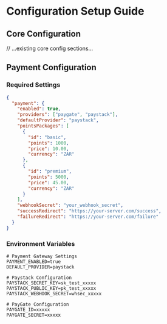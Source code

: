 # Configuration Setup Guide

## Core Configuration
// ...existing core config sections...

## Payment Configuration

### Required Settings
```json
{
  "payment": {
    "enabled": true,
    "providers": ["paygate", "paystack"],
    "defaultProvider": "paystack",
    "pointsPackages": [
      {
        "id": "basic",
        "points": 1000,
        "price": 10.00,
        "currency": "ZAR"
      },
      {
        "id": "premium",
        "points": 5000,
        "price": 45.00,
        "currency": "ZAR"
      }
    ],
    "webhookSecret": "your_webhook_secret",
    "successRedirect": "https://your-server.com/success",
    "failureRedirect": "https://your-server.com/failure"
  }
}
```

### Environment Variables
```env
# Payment Gateway Settings
PAYMENT_ENABLED=true
DEFAULT_PROVIDER=paystack

# Paystack Configuration
PAYSTACK_SECRET_KEY=sk_test_xxxxx
PAYSTACK_PUBLIC_KEY=pk_test_xxxxx
PAYSTACK_WEBHOOK_SECRET=whsec_xxxxx

# PayGate Configuration
PAYGATE_ID=xxxxx
PAYGATE_SECRET=xxxxx
